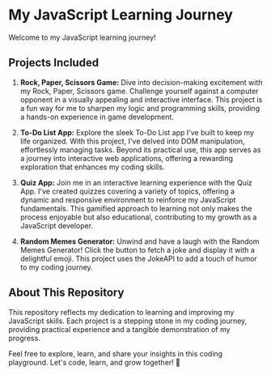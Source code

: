 # My JavaScript Learning Journey

Welcome to my JavaScript learning journey!

## Projects Included

1. **Rock, Paper, Scissors Game:**
   Dive into decision-making excitement with my Rock, Paper, Scissors game. Challenge yourself against a computer opponent in a visually appealing and interactive interface. This project is a fun way for me to sharpen my logic and programming skills, providing a hands-on experience in game development.

2. **To-Do List App:**
   Explore the sleek To-Do List app I've built to keep my life organized. With this project, I've delved into DOM manipulation, effortlessly managing tasks. Beyond its practical use, this app serves as a journey into interactive web applications, offering a rewarding exploration that enhances my coding skills.

3. **Quiz App:**
   Join me in an interactive learning experience with the Quiz App. I've created quizzes covering a variety of topics, offering a dynamic and responsive environment to reinforce my JavaScript fundamentals. This gamified approach to learning not only makes the process enjoyable but also educational, contributing to my growth as a JavaScript developer.

4. **Random Memes Generator:**
Unwind and have a laugh with the Random Memes Generator! Click the button to fetch a joke and display it with a delightful emoji. This project uses the JokeAPI to add a touch of humor to my coding journey.

## About This Repository

This repository reflects my dedication to learning and improving my JavaScript skills. Each project is a stepping stone in my coding journey, providing practical experience and a tangible demonstration of my progress.

Feel free to explore, learn, and share your insights in this coding playground. Let's code, learn, and grow together! 🚀
